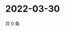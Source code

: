 # 2022-03-30

共 0 条

<!-- BEGIN WEIBO -->
<!-- 最后更新时间 Wed Mar 30 2022 07:13:01 GMT+0800 (China Standard Time) -->

<!-- END WEIBO -->
